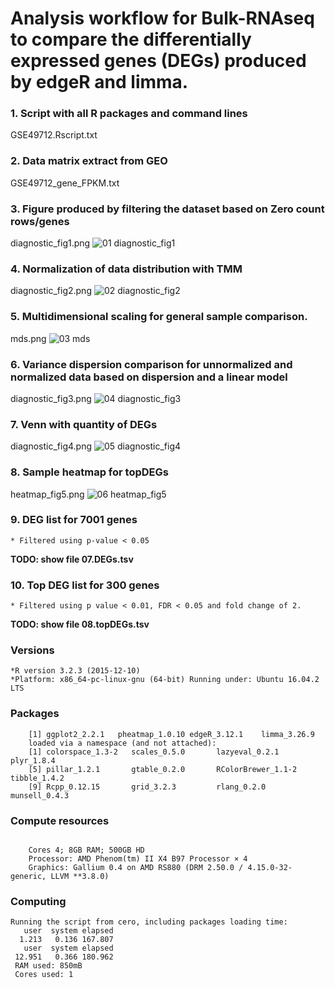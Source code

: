 Analysis workflow for Bulk-RNAseq to compare the differentially expressed genes (DEGs) produced by edgeR and limma.
=====
### 1. Script with all R packages and command lines
GSE49712.Rscript.txt 

### 2. Data matrix extract from GEO
GSE49712_gene_FPKM.txt

### 3. Figure produced by filtering the dataset based on Zero count rows/genes
diagnostic_fig1.png
![01 diagnostic_fig1](https://user-images.githubusercontent.com/13422225/44564680-eeff3300-a729-11e8-9446-0e7643dbb651.png)

### 4. Normalization of data distribution with TMM
diagnostic_fig2.png
![02 diagnostic_fig2](https://user-images.githubusercontent.com/13422225/44564681-f58daa80-a729-11e8-9fb0-5fb64de760cd.png)

### 5. Multidimensional scaling for general sample comparison.
mds.png
![03 mds](https://user-images.githubusercontent.com/13422225/44564682-f9213180-a729-11e8-9afc-0271fe9cea34.png)

### 6. Variance dispersion comparison for unnormalized and normalized data based on dispersion and a linear model 
diagnostic_fig3.png
![04 diagnostic_fig3](https://user-images.githubusercontent.com/13422225/44564686-fe7e7c00-a729-11e8-95e7-f2db1ba53d69.png)

### 7. Venn with quantity of DEGs
diagnostic_fig4.png
![05 diagnostic_fig4](https://user-images.githubusercontent.com/13422225/44564694-076f4d80-a72a-11e8-8bba-424dd4421883.png)

### 8. Sample heatmap for topDEGs
heatmap_fig5.png
![06 heatmap_fig5](https://user-images.githubusercontent.com/13422225/44564698-0b9b6b00-a72a-11e8-8e5d-8fe72477a942.png)


### 9. DEG list for 7001 genes
    * Filtered using p-value < 0.05 

**TODO: show file 07.DEGs.tsv**

### 10. Top DEG list for 300 genes
    * Filtered using p value < 0.01, FDR < 0.05 and fold change of 2. 

**TODO: show file 08.topDEGs.tsv**

### Versions 
    *R version 3.2.3 (2015-12-10)
    *Platform: x86_64-pc-linux-gnu (64-bit) Running under: Ubuntu 16.04.2 LTS

### Packages

```
    [1] ggplot2_2.2.1   pheatmap_1.0.10 edgeR_3.12.1    limma_3.26.9   
    loaded via a namespace (and not attached):
    [1] colorspace_1.3-2   scales_0.5.0       lazyeval_0.2.1     plyr_1.8.4
    [5] pillar_1.2.1       gtable_0.2.0       RColorBrewer_1.1-2 tibble_1.4.2
    [9] Rcpp_0.12.15       grid_3.2.3         rlang_0.2.0        munsell_0.4.3 
```
 
 
 
### Compute resources 

```

    Cores 4; 8GB RAM; 500GB HD
    Processor: AMD Phenom(tm) II X4 B97 Processor × 4 
    Graphics: Gallium 0.4 on AMD RS880 (DRM 2.50.0 / 4.15.0-32-generic, LLVM **3.8.0)

```
### Computing

```
Running the script from cero, including packages loading time:
   user  system elapsed 
  1.213   0.136 167.807 
   user  system elapsed 
 12.951   0.366 180.962 
 RAM used: 850mB
 Cores used: 1
```


